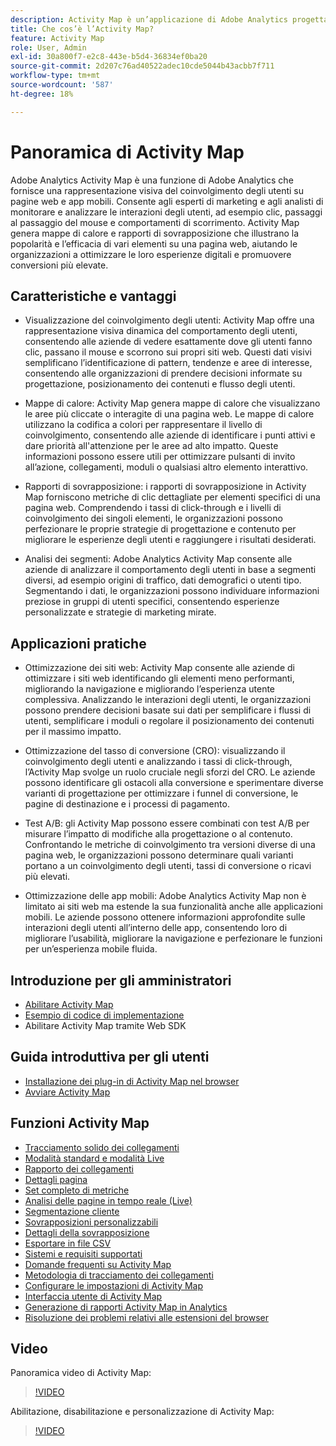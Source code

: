 ```yaml
---
description: Activity Map è un’applicazione di Adobe Analytics progettata per classificare l’attività dei collegamenti utilizzando sovrapposizioni visive e fornire una dashboard di analisi in tempo reale per monitorare il coinvolgimento del pubblico nelle pagine web.
title: Che cos’è l’Activity Map?
feature: Activity Map
role: User, Admin
exl-id: 30a800f7-e2c8-443e-b5d4-36834ef0ba20
source-git-commit: 2d207c76ad40522adec10cde5044b43acbb7f711
workflow-type: tm+mt
source-wordcount: '587'
ht-degree: 18%

---
```


# Panoramica di Activity Map

Adobe Analytics Activity Map è una funzione di Adobe Analytics che fornisce una rappresentazione visiva del coinvolgimento degli utenti su pagine web e app mobili. Consente agli esperti di marketing e agli analisti di monitorare e analizzare le interazioni degli utenti, ad esempio clic, passaggi al passaggio del mouse e comportamenti di scorrimento. Activity Map genera mappe di calore e rapporti di sovrapposizione che illustrano la popolarità e l’efficacia di vari elementi su una pagina web, aiutando le organizzazioni a ottimizzare le loro esperienze digitali e promuovere conversioni più elevate.

## Caratteristiche e vantaggi

* Visualizzazione del coinvolgimento degli utenti: Activity Map offre una rappresentazione visiva dinamica del comportamento degli utenti, consentendo alle aziende di vedere esattamente dove gli utenti fanno clic, passano il mouse e scorrono sui propri siti web. Questi dati visivi semplificano l’identificazione di pattern, tendenze e aree di interesse, consentendo alle organizzazioni di prendere decisioni informate su progettazione, posizionamento dei contenuti e flusso degli utenti.

* Mappe di calore: Activity Map genera mappe di calore che visualizzano le aree più cliccate o interagite di una pagina web. Le mappe di calore utilizzano la codifica a colori per rappresentare il livello di coinvolgimento, consentendo alle aziende di identificare i punti attivi e dare priorità all&#39;attenzione per le aree ad alto impatto. Queste informazioni possono essere utili per ottimizzare pulsanti di invito all’azione, collegamenti, moduli o qualsiasi altro elemento interattivo.

* Rapporti di sovrapposizione: i rapporti di sovrapposizione in Activity Map forniscono metriche di clic dettagliate per elementi specifici di una pagina web. Comprendendo i tassi di click-through e i livelli di coinvolgimento dei singoli elementi, le organizzazioni possono perfezionare le proprie strategie di progettazione e contenuto per migliorare le esperienze degli utenti e raggiungere i risultati desiderati.

* Analisi dei segmenti: Adobe Analytics Activity Map consente alle aziende di analizzare il comportamento degli utenti in base a segmenti diversi, ad esempio origini di traffico, dati demografici o utenti tipo. Segmentando i dati, le organizzazioni possono individuare informazioni preziose in gruppi di utenti specifici, consentendo esperienze personalizzate e strategie di marketing mirate.

## Applicazioni pratiche

* Ottimizzazione dei siti web: Activity Map consente alle aziende di ottimizzare i siti web identificando gli elementi meno performanti, migliorando la navigazione e migliorando l’esperienza utente complessiva. Analizzando le interazioni degli utenti, le organizzazioni possono prendere decisioni basate sui dati per semplificare i flussi di utenti, semplificare i moduli o regolare il posizionamento dei contenuti per il massimo impatto.

* Ottimizzazione del tasso di conversione (CRO): visualizzando il coinvolgimento degli utenti e analizzando i tassi di click-through, l’Activity Map svolge un ruolo cruciale negli sforzi del CRO. Le aziende possono identificare gli ostacoli alla conversione e sperimentare diverse varianti di progettazione per ottimizzare i funnel di conversione, le pagine di destinazione e i processi di pagamento.

* Test A/B: gli Activity Map possono essere combinati con test A/B per misurare l’impatto di modifiche alla progettazione o al contenuto. Confrontando le metriche di coinvolgimento tra versioni diverse di una pagina web, le organizzazioni possono determinare quali varianti portano a un coinvolgimento degli utenti, tassi di conversione o ricavi più elevati.

* Ottimizzazione delle app mobili: Adobe Analytics Activity Map non è limitato ai siti web ma estende la sua funzionalità anche alle applicazioni mobili. Le aziende possono ottenere informazioni approfondite sulle interazioni degli utenti all’interno delle app, consentendo loro di migliorare l’usabilità, migliorare la navigazione e perfezionare le funzioni per un’esperienza mobile fluida.

## Introduzione per gli amministratori

* [Abilitare Activity Map](activitymap-getting-started/activitymap-getting-started-admins/activitymap-enable.md)
* [Esempio di codice di implementazione](activitymap-getting-started/activitymap-getting-started-admins/activitymap-sample-implementation-code.md)
* Abilitare Activity Map tramite Web SDK

## Guida introduttiva per gli utenti

* [Installazione dei plug-in di Activity Map nel browser](activitymap-getting-started/activitymap-getting-started-users/activitymap-install.md)
* [Avviare Activity Map](activitymap-getting-started/activitymap-getting-started-users/activitymap-launch.md)

## Funzioni Activity Map

* [Tracciamento solido dei collegamenti](lnk-tracking-overview.md)
* [Modalità standard e modalità Live](activitymap-standard-live.md)
* [Rapporto dei collegamenti](activitymap-links-report.md)
* [Dettagli pagina](activitymap-page-flow.md)
* [Set completo di metriche](activitymap-complete-metrics.md)
* [Analisi delle pagine in tempo reale (Live)](/help/admin/admin/c-manage-report-suites/c-edit-report-suites/realtime/realtime.md)
* [Segmentazione cliente](activitymap-multiple-segments.md)
* [Sovrapposizioni personalizzabili](activitymap-gainerslosers.md)
* [Dettagli della sovrapposizione](activitymap-overlay-details.md)
* [Esportare in file CSV](activitymap-csv.md)
* [Sistemi e requisiti supportati](activitymap-sysreqs.md)
* [Domande frequenti su Activity Map](activitymap-faq.md)
* [Metodologia di tracciamento dei collegamenti](activitymap-link-tracking/activitymap-link-tracking-methodology.md)
* [Configurare le impostazioni di Activity Map](activitymap-overlay-settings.md)
* [Interfaccia utente di Activity Map](activitymap-user-interface.md)
* [Generazione di rapporti Activity Map in Analytics](activitymap-reporting-analytics.md)
* [Risoluzione dei problemi relativi alle estensioni del browser](troubleshooting-browser-extensions.md)

## Video

Panoramica video di Activity Map:

>[!VIDEO](https://video.tv.adobe.com/v/25451/?quality=12)

Abilitazione, disabilitazione e personalizzazione di Activity Map:

>[!VIDEO](https://video.tv.adobe.com/v/25878/?quality=12)
